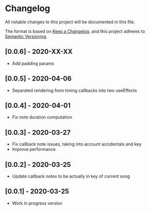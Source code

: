 # Changelog

All notable changes to this project will be documented in this file.

The format is based on [Keep a Changelog](https://keepachangelog.com/en/1.0.0/),
and this project adheres to [Semantic Versioning](https://semver.org/spec/v2.0.0.html).

## [0.0.6] - 2020-XX-XX

- Add padding params

## [0.0.5] - 2020-04-06

- Separated rendering from timing callbacks into two useEffects

## [0.0.4] - 2020-04-01

- Fix note duration computation

## [0.0.3] - 2020-03-27

- Fix callback note issues, taking into account accidentals and key
- Improve performance

## [0.0.2] - 2020-03-25

- Update callback notes to be actually in key of current song

## [0.0.1] - 2020-03-25

- Work in progress version

